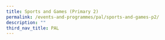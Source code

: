 ```yaml
---
title: Sports and Games (Primary 2)
permalink: /events-and-programmes/pal/sports-and-games-p2/
description: ""
third_nav_title: PAL
---
```

